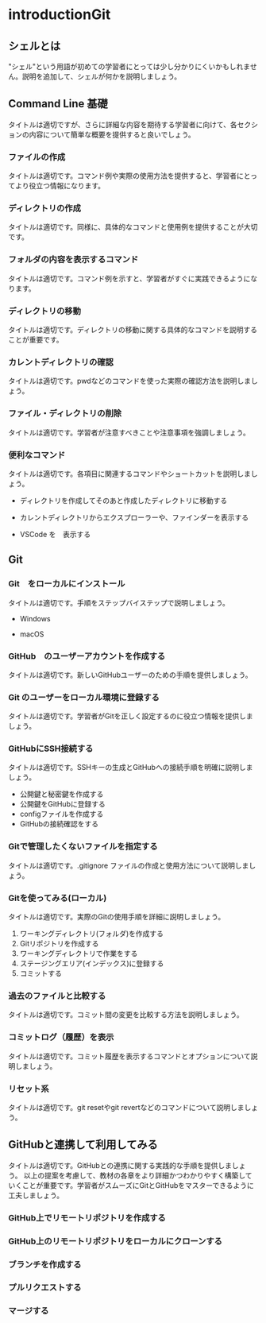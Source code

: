 # introductionGit

## シェルとは

"シェル"という用語が初めての学習者にとっては少し分かりにくいかもしれません。説明を追加して、シェルが何かを説明しましょう。

## Command Line 基礎

タイトルは適切ですが、さらに詳細な内容を期待する学習者に向けて、各セクションの内容について簡単な概要を提供すると良いでしょう。

### ファイルの作成

タイトルは適切です。コマンド例や実際の使用方法を提供すると、学習者にとってより役立つ情報になります。

### ディレクトリの作成

タイトルは適切です。同様に、具体的なコマンドと使用例を提供することが大切です。

### フォルダの内容を表示するコマンド

タイトルは適切です。コマンド例を示すと、学習者がすぐに実践できるようになります。

### ディレクトリの移動

タイトルは適切です。ディレクトリの移動に関する具体的なコマンドを説明することが重要です。

### カレントディレクトリの確認

タイトルは適切です。pwdなどのコマンドを使った実際の確認方法を説明しましょう。

### ファイル・ディレクトリの削除

タイトルは適切です。学習者が注意すべきことや注意事項を強調しましょう。

### 便利なコマンド

タイトルは適切です。各項目に関連するコマンドやショートカットを説明しましょう。

* ディレクトリを作成してそのあと作成したディレクトリに移動する

* カレントディレクトリからエクスプローラーや、ファインダーを表示する

* VSCode を　表示する

## Git

### Git　をローカルにインストール

タイトルは適切です。手順をステップバイステップで説明しましょう。

* Windows

* macOS 

### GitHub　のユーザーアカウントを作成する

タイトルは適切です。新しいGitHubユーザーのための手順を提供しましょう。

### Git のユーザーをローカル環境に登録する

タイトルは適切です。学習者がGitを正しく設定するのに役立つ情報を提供しましょう。

### GitHubにSSH接続する

タイトルは適切です。SSHキーの生成とGitHubへの接続手順を明確に説明しましょう。

* 公開鍵と秘密鍵を作成する
* 公開鍵をGitHubに登録する
* configファイルを作成する
* GitHubの接続確認をする

### Gitで管理したくないファイルを指定する

タイトルは適切です。.gitignore ファイルの作成と使用方法について説明しましょう。

### Gitを使ってみる(ローカル)

タイトルは適切です。実際のGitの使用手順を詳細に説明しましょう。

1. ワーキングディレクトリ(フォルダ)を作成する
2. Gitリポジトリを作成する
3. ワーキングディレクトリで作業をする
4. ステージングエリア(インデックス)に登録する
5. コミットする

### 過去のファイルと比較する

タイトルは適切です。コミット間の変更を比較する方法を説明しましょう。

### コミットログ（履歴）を表示

タイトルは適切です。コミット履歴を表示するコマンドとオプションについて説明しましょう。

### リセット系

タイトルは適切です。git resetやgit revertなどのコマンドについて説明しましょう。

## GitHubと連携して利用してみる

タイトルは適切です。GitHubとの連携に関する実践的な手順を提供しましょう。
以上の提案を考慮して、教材の各章をより詳細かつわかりやすく構築していくことが重要です。学習者がスムーズにGitとGitHubをマスターできるように工夫しましょう。

### GitHub上でリモートリポジトリを作成する

### GitHub上のリモートリポジトリをローカルにクローンする

### ブランチを作成する

### プルリクエストする

### マージする


